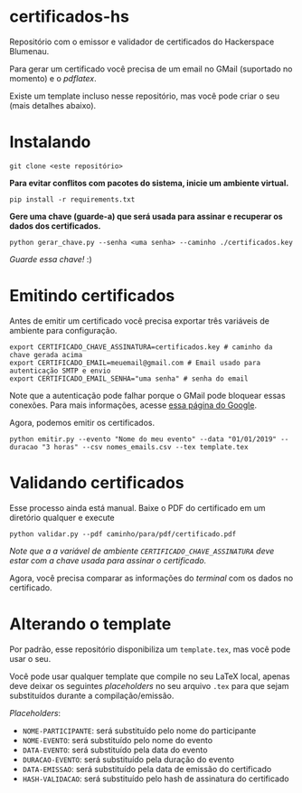 # certificados-hs

Repositório com o emissor e validador de certificados do Hackerspace Blumenau.

Para gerar um certificado você precisa de um email no GMail (suportado no momento) e o _pdflatex_.

Existe um template incluso nesse repositório, mas você pode criar o seu (mais detalhes abaixo).

# Instalando

`git clone <este repositório>`

**Para evitar conflitos com pacotes do sistema, inicie um ambiente virtual.**

`pip install -r requirements.txt`

**Gere uma chave (guarde-a) que será usada para assinar e recuperar os dados dos certificados.**

`python gerar_chave.py --senha <uma senha> --caminho ./certificados.key`

_Guarde essa chave!_ :)

# Emitindo certificados

Antes de emitir um certificado você precisa exportar três variáveis de ambiente para configuração.

```
export CERTIFICADO_CHAVE_ASSINATURA=certificados.key # caminho da chave gerada acima
export CERTIFICADO_EMAIL=meuemail@gmail.com # Email usado para autenticação SMTP e envio
export CERTIFICADO_EMAIL_SENHA="uma senha" # senha do email
```

Note que a autenticação pode falhar porque o GMail pode bloquear essas conexões.
Para mais informações, acesse [essa página do Google](https://support.google.com/a/answer/6260879?hl=en).

Agora, podemos emitir os certificados.

`python emitir.py --evento "Nome do meu evento" --data "01/01/2019" --duracao "3 horas" --csv nomes_emails.csv --tex template.tex`

# Validando certificados

Esse processo ainda está manual. Baixe o PDF do certificado em um diretório qualquer e execute

`python validar.py --pdf caminho/para/pdf/certificado.pdf`

_Note que a a variável de ambiente `CERTIFICADO_CHAVE_ASSINATURA` deve estar com a chave usada para assinar o certificado._

Agora, você precisa comparar as informações do _terminal_ com os dados no certificado.

# Alterando o template

Por padrão, esse repositório disponibiliza um `template.tex`, mas você pode usar o seu.

Você pode usar qualquer template que compile no seu LaTeX local, apenas deve deixar os seguintes _placeholders_ no seu arquivo `.tex` para que sejam substituídos durante a compilação/emissão.

_Placeholders_:

* `NOME-PARTICIPANTE`: será substituído pelo nome do participante
* `NOME-EVENTO`: será substituído pelo nome do evento
* `DATA-EVENTO`: será substituído pela data do evento
* `DURACAO-EVENTO`: será substituído pela duração do evento
* `DATA-EMISSAO`: será substituído pela data de emissão do certificado
* `HASH-VALIDACAO`: será substituído pelo hash de assinatura do certificado
